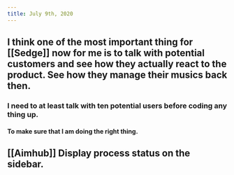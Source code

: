 ```yaml
---
title: July 9th, 2020
---
```


## I think one of the most important thing for [[Sedge]] now for me is to talk with potential customers and see how they actually react to the product. See how they manage their musics back then. 
### I need to at least talk with ten potential users before coding any thing up.
#### To make sure that I am doing the right thing.

## [[Aimhub]] Display process status on the sidebar.
